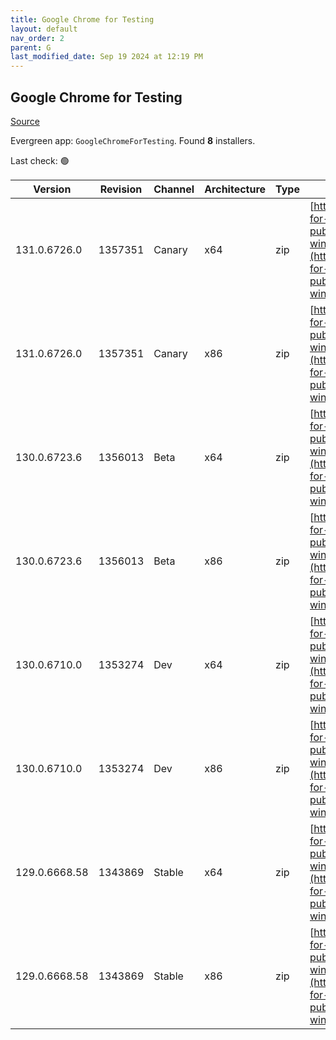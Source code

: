 ```yaml
---
title: Google Chrome for Testing
layout: default
nav_order: 2
parent: G
last_modified_date: Sep 19 2024 at 12:19 PM
---
```


## Google Chrome for Testing

[Source](https://googlechromelabs.github.io/chrome-for-testing/)

Evergreen app: `GoogleChromeForTesting`. Found **8** installers.

Last check: 🟢

| Version       | Revision | Channel | Architecture | Type | URI                                                                                                                                                                                            |
| ------------- | -------- | ------- | ------------ | ---- | ---------------------------------------------------------------------------------------------------------------------------------------------------------------------------------------------- |
| 131.0.6726.0  | 1357351  | Canary  | x64          | zip  | [https://storage.googleapis.com/chrome-for-testing-public/131.0.6726.0/win64/chrome-win64.zip](https://storage.googleapis.com/chrome-for-testing-public/131.0.6726.0/win64/chrome-win64.zip)   |
| 131.0.6726.0  | 1357351  | Canary  | x86          | zip  | [https://storage.googleapis.com/chrome-for-testing-public/131.0.6726.0/win32/chrome-win32.zip](https://storage.googleapis.com/chrome-for-testing-public/131.0.6726.0/win32/chrome-win32.zip)   |
| 130.0.6723.6  | 1356013  | Beta    | x64          | zip  | [https://storage.googleapis.com/chrome-for-testing-public/130.0.6723.6/win64/chrome-win64.zip](https://storage.googleapis.com/chrome-for-testing-public/130.0.6723.6/win64/chrome-win64.zip)   |
| 130.0.6723.6  | 1356013  | Beta    | x86          | zip  | [https://storage.googleapis.com/chrome-for-testing-public/130.0.6723.6/win32/chrome-win32.zip](https://storage.googleapis.com/chrome-for-testing-public/130.0.6723.6/win32/chrome-win32.zip)   |
| 130.0.6710.0  | 1353274  | Dev     | x64          | zip  | [https://storage.googleapis.com/chrome-for-testing-public/130.0.6710.0/win64/chrome-win64.zip](https://storage.googleapis.com/chrome-for-testing-public/130.0.6710.0/win64/chrome-win64.zip)   |
| 130.0.6710.0  | 1353274  | Dev     | x86          | zip  | [https://storage.googleapis.com/chrome-for-testing-public/130.0.6710.0/win32/chrome-win32.zip](https://storage.googleapis.com/chrome-for-testing-public/130.0.6710.0/win32/chrome-win32.zip)   |
| 129.0.6668.58 | 1343869  | Stable  | x64          | zip  | [https://storage.googleapis.com/chrome-for-testing-public/129.0.6668.58/win64/chrome-win64.zip](https://storage.googleapis.com/chrome-for-testing-public/129.0.6668.58/win64/chrome-win64.zip) |
| 129.0.6668.58 | 1343869  | Stable  | x86          | zip  | [https://storage.googleapis.com/chrome-for-testing-public/129.0.6668.58/win32/chrome-win32.zip](https://storage.googleapis.com/chrome-for-testing-public/129.0.6668.58/win32/chrome-win32.zip) |
